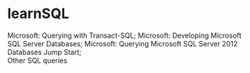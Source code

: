 # learnSQL
Microsoft: Querying with Transact-SQL; 
Microsoft: Developing Microsoft SQL Server Databases; 
Microsoft: Querying Microsoft SQL Server 2012 Databases Jump Start;  
Other SQL queries
